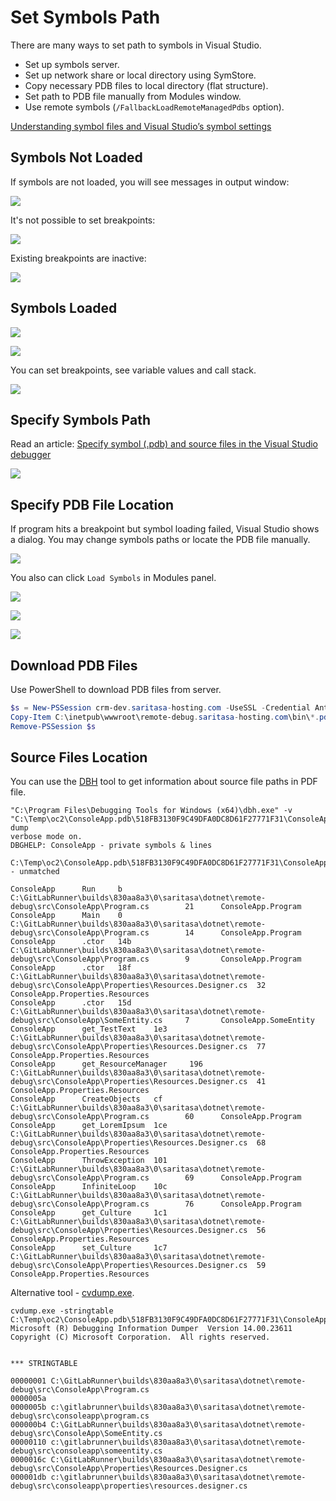 # Set Symbols Path

There are many ways to set path to symbols in Visual Studio.

- Set up symbols server.
- Set up network share or local directory using SymStore.
- Copy necessary PDB files to local directory (flat structure).
- Set path to PDB file manually from Modules window.
- Use remote symbols (`/FallbackLoadRemoteManagedPdbs` option).

[Understanding symbol files and Visual Studio’s symbol settings](https://blogs.msdn.microsoft.com/devops/2015/01/05/understanding-symbol-files-and-visual-studios-symbol-settings/)

## Symbols Not Loaded

If symbols are not loaded, you will see messages in output window:

![](images/Debug01.png)

It's not possible to set breakpoints:

![](images/Debug02.png)

Existing breakpoints are inactive:

![](images/Debug03.png)

## Symbols Loaded

![](images/Debug04.png)

![](images/Debug06.png)

You can set breakpoints, see variable values and call stack.

![](images/Debug05.png)

## Specify Symbols Path

Read an article: [Specify symbol (.pdb) and source files in the Visual Studio debugger](https://docs.microsoft.com/en-us/visualstudio/debugger/specify-symbol-dot-pdb-and-source-files-in-the-visual-studio-debugger?view=vs-2017)

![](images/VisualStudio06.png)

## Specify PDB File Location

If program hits a breakpoint but symbol loading failed, Visual Studio shows a dialog. You may change symbols paths or locate the PDB file manually.

![](images/VisualStudio11.png)

You also can click `Load Symbols` in Modules panel.

![](images/VisualStudio12.png)

![](images/Debug07.png)

![](images/Debug08.png)

## Download PDB Files

Use PowerShell to download PDB files from server.

```powershell
$s = New-PSSession crm-dev.saritasa-hosting.com -UseSSL -Credential AntonZimin -Authentication Basic
Copy-Item C:\inetpub\wwwroot\remote-debug.saritasa-hosting.com\bin\*.pdb -FromSession $s .
Remove-PSSession $s
```

## Source Files Location

You can use the [DBH](https://docs.microsoft.com/en-us/windows-hardware/drivers/debugger/dbh) tool to get information about source file paths in PDF file.

```
"C:\Program Files\Debugging Tools for Windows (x64)\dbh.exe" -v "C:\Temp\oc2\ConsoleApp.pdb\518FB3130F9C49DFA0DC8D61F27771F31\ConsoleApp.pdb" dump
verbose mode on.
DBGHELP: ConsoleApp - private symbols & lines
         C:\Temp\oc2\ConsoleApp.pdb\518FB3130F9C49DFA0DC8D61F27771F31\ConsoleApp.pdb - unmatched

ConsoleApp      Run     b       C:\GitLabRunner\builds\830aa8a3\0\saritasa\dotnet\remote-debug\src\ConsoleApp\Program.cs        21      ConsoleApp.Program
ConsoleApp      Main    0       C:\GitLabRunner\builds\830aa8a3\0\saritasa\dotnet\remote-debug\src\ConsoleApp\Program.cs        14      ConsoleApp.Program
ConsoleApp      .ctor   14b     C:\GitLabRunner\builds\830aa8a3\0\saritasa\dotnet\remote-debug\src\ConsoleApp\Program.cs        9       ConsoleApp.Program
ConsoleApp      .ctor   18f     C:\GitLabRunner\builds\830aa8a3\0\saritasa\dotnet\remote-debug\src\ConsoleApp\Properties\Resources.Designer.cs  32      ConsoleApp.Properties.Resources
ConsoleApp      .ctor   15d     C:\GitLabRunner\builds\830aa8a3\0\saritasa\dotnet\remote-debug\src\ConsoleApp\SomeEntity.cs     7       ConsoleApp.SomeEntity
ConsoleApp      get_TestText    1e3     C:\GitLabRunner\builds\830aa8a3\0\saritasa\dotnet\remote-debug\src\ConsoleApp\Properties\Resources.Designer.cs  77      ConsoleApp.Properties.Resources
ConsoleApp      get_ResourceManager     196     C:\GitLabRunner\builds\830aa8a3\0\saritasa\dotnet\remote-debug\src\ConsoleApp\Properties\Resources.Designer.cs  41      ConsoleApp.Properties.Resources
ConsoleApp      CreateObjects   cf      C:\GitLabRunner\builds\830aa8a3\0\saritasa\dotnet\remote-debug\src\ConsoleApp\Program.cs        60      ConsoleApp.Program
ConsoleApp      get_LoremIpsum  1ce     C:\GitLabRunner\builds\830aa8a3\0\saritasa\dotnet\remote-debug\src\ConsoleApp\Properties\Resources.Designer.cs  68      ConsoleApp.Properties.Resources
ConsoleApp      ThrowException  101     C:\GitLabRunner\builds\830aa8a3\0\saritasa\dotnet\remote-debug\src\ConsoleApp\Program.cs        69      ConsoleApp.Program
ConsoleApp      InfiniteLoop    10c     C:\GitLabRunner\builds\830aa8a3\0\saritasa\dotnet\remote-debug\src\ConsoleApp\Program.cs        76      ConsoleApp.Program
ConsoleApp      get_Culture     1c1     C:\GitLabRunner\builds\830aa8a3\0\saritasa\dotnet\remote-debug\src\ConsoleApp\Properties\Resources.Designer.cs  56      ConsoleApp.Properties.Resources
ConsoleApp      set_Culture     1c7     C:\GitLabRunner\builds\830aa8a3\0\saritasa\dotnet\remote-debug\src\ConsoleApp\Properties\Resources.Designer.cs  59      ConsoleApp.Properties.Resources
```

Alternative tool - [cvdump.exe](https://github.com/Microsoft/microsoft-pdb/blob/master/cvdump/cvdump.exe).

```
cvdump.exe -stringtable C:\Temp\oc2\ConsoleApp.pdb\518FB3130F9C49DFA0DC8D61F27771F31\ConsoleApp.pdb
Microsoft (R) Debugging Information Dumper  Version 14.00.23611
Copyright (C) Microsoft Corporation.  All rights reserved.


*** STRINGTABLE

00000001 C:\GitLabRunner\builds\830aa8a3\0\saritasa\dotnet\remote-debug\src\ConsoleApp\Program.cs
0000005a
0000005b c:\gitlabrunner\builds\830aa8a3\0\saritasa\dotnet\remote-debug\src\consoleapp\program.cs
000000b4 C:\GitLabRunner\builds\830aa8a3\0\saritasa\dotnet\remote-debug\src\ConsoleApp\SomeEntity.cs
00000110 c:\gitlabrunner\builds\830aa8a3\0\saritasa\dotnet\remote-debug\src\consoleapp\someentity.cs
0000016c C:\GitLabRunner\builds\830aa8a3\0\saritasa\dotnet\remote-debug\src\ConsoleApp\Properties\Resources.Designer.cs
000001db c:\gitlabrunner\builds\830aa8a3\0\saritasa\dotnet\remote-debug\src\consoleapp\properties\resources.designer.cs
```
